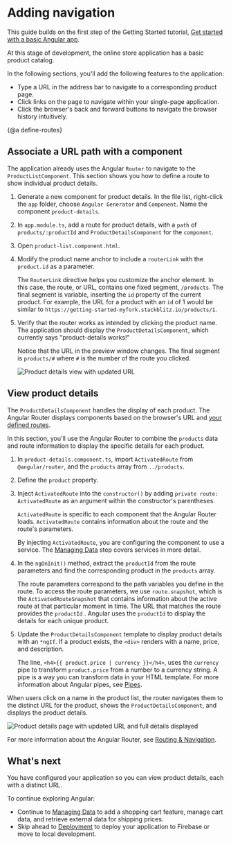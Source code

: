 # Adding navigation

This guide builds on the first step of the Getting Started tutorial, [Get started with a basic Angular app](start "Get started with a basic Angular app").

At this stage of development, the online store application has a basic product catalog.

In the following sections, you'll add the following features to the application:

* Type a URL in the address bar to navigate to a corresponding product page.
* Click links on the page to navigate within your single-page application.
* Click the browser's back and forward buttons to navigate the browser history intuitively.

{@a define-routes}

## Associate a URL path with a component

The application already uses the Angular `Router` to navigate to the `ProductListComponent`.
This section shows you how to define a route to show individual product details.

1. Generate a new component for product details.
    In the file list, right-click the `app` folder, choose `Angular Generator` and `Component`.
    Name the component `product-details`.

1. In `app.module.ts`, add a route for product details, with a `path` of `products/:productId` and `ProductDetailsComponent` for the `component`.

    <code-example header="src/app/app.module.ts" path="getting-started/src/app/app.module.ts" region="product-details-route">
    </code-example>

1. Open `product-list.component.html`.

1. Modify the product name anchor to include a `routerLink` with the `product.id` as a parameter.

    <code-example header="src/app/product-list/product-list.component.html" path="getting-started/src/app/product-list/product-list.component.html" region="router-link">
    </code-example>

    The `RouterLink` directive helps you customize the anchor element.
    In this case, the route, or URL, contains one fixed segment, `/products`.
    The final segment is variable, inserting the `id` property of the current product.
    For example, the URL for a product with an `id` of 1 would be similar to `https://getting-started-myfork.stackblitz.io/products/1`.

 1. Verify that the router works as intended by clicking the product name.
    The application should display the `ProductDetailsComponent`, which currently says "product-details works!"

    Notice that the URL in the preview window changes.
    The final segment is `products/#`  where `#` is the number of the route you clicked.

    <div class="lightbox">
      <img src="generated/images/guide/start/product-details-works.png" alt="Product details view with updated URL">
    </div>

## View product details

The `ProductDetailsComponent` handles the display of each product.
The Angular Router displays components based on the browser's URL and [your defined routes](#define-routes).

In this section, you'll use the Angular Router to combine the `products` data and route information to display the specific details for each product.

1. In `product-details.component.ts`, import `ActivatedRoute` from `@angular/router`, and the `products` array from `../products`.

    <code-example header="src/app/product-details/product-details.component.ts" path="getting-started/src/app/product-details/product-details.component.1.ts" region="imports">
    </code-example>

1. Define the `product` property.

    <code-example header="src/app/product-details/product-details.component.ts" path="getting-started/src/app/product-details/product-details.component.1.ts" region="product-prop">
    </code-example>

1. Inject `ActivatedRoute` into the `constructor()` by adding `private route: ActivatedRoute` as an argument within the constructor's parentheses.

    <code-example header="src/app/product-details/product-details.component.ts" path="getting-started/src/app/product-details/product-details.component.1.ts" region="props-methods">
    </code-example>

    `ActivatedRoute` is specific to each component that the Angular Router loads.
    `ActivatedRoute` contains information about the route and the route's parameters.

    By injecting `ActivatedRoute`, you are configuring the component to use a service.
    The [Managing Data](start/start-data "Try it: Managing Data") step covers services in more detail.

1. In the `ngOnInit()` method, extract the `productId` from the route parameters and find the corresponding product in the `products` array.

    <code-example path="getting-started/src/app/product-details/product-details.component.1.ts" header="src/app/product-details/product-details.component.ts" region="get-product">
    </code-example>

    The route parameters correspond to the path variables you define in the route.
    To access the route parameters, we use `route.snapshot`, which is the `ActivatedRouteSnapshot` that contains information about the active route at that particular moment in time.
    The URL that matches the route provides the `productId` .
    Angular uses the `productId` to display the details for each unique product.

1. Update the `ProductDetailsComponent` template to display product details with an `*ngIf`.
    If a product exists, the `<div>` renders with a name, price, and description.

    <code-example header="src/app/product-details/product-details.component.html" path="getting-started/src/app/product-details/product-details.component.html" region="details">
    </code-example>

    The line, `<h4>{{ product.price | currency }}</h4>`, uses the `currency` pipe to transform `product.price` from a number to a currency string.
    A pipe is a way you can transform data in your HTML template.
    For more information about Angular pipes, see [Pipes](guide/pipes "Pipes").

When users click on a name in the product list, the router navigates them to the distinct URL for the product, shows the `ProductDetailsComponent`, and displays the product details.

<div class="lightbox">
  <img src="generated/images/guide/start/product-details-routed.png" alt="Product details page with updated URL and full details displayed">
</div>

For more information about the Angular Router, see [Routing & Navigation](guide/router "Routing & Navigation guide").

## What's next

You have configured your application so you can view product details, each with a distinct URL.

To continue exploring Angular:

* Continue to [Managing Data](start/start-data "Try it: Managing Data") to add a shopping cart feature, manage cart data, and retrieve external data for shipping prices.
* Skip ahead to [Deployment](start/start-deployment "Try it: Deployment") to deploy your application to Firebase or move to local development.
